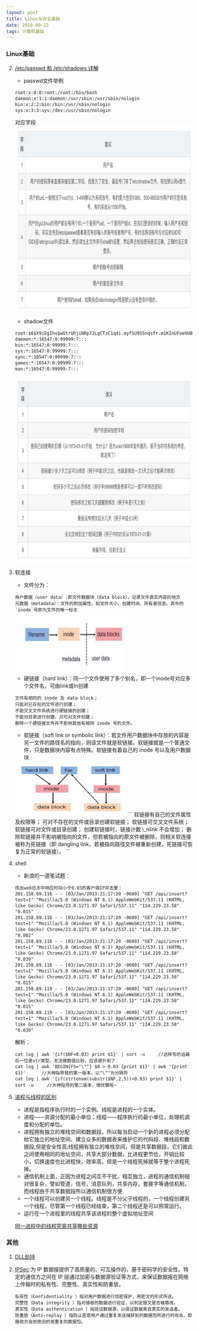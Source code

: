 ```yaml
---
layout: post
title: Linux与安全基础
date: 2018-09-22
tags: 计算机基础
---
```


### Linux基础

2.  [/etc/passwd 和 /etc/shadows 详解](https://blog.csdn.net/yangbodong22011/article/details/50753906)
    + passwd文件举例
    ```
    root:x:0:0:root:/root:/bin/bash
    daemon:x:1:1:daemon:/usr/sbin:/usr/sbin/nologin
    bin:x:2:2:bin:/bin:/usr/sbin/nologin
    sys:x:3:3:sys:/dev:/usr/sbin/nologin
    ```

    对应字段
    <img src="/images/posts/2018/09/安全相关//passwd.png" height="500" width="800">

    + shadow文件
    ```
    root:$6$X9iEgIhv$wGtrUhjiNRp72LgCTzC1qdi.myfSU9S5nqsfr.m1KInUFoeOUBN73AmMy5sTe91biJLdHgsoimZQzeD9EvGlv1:16769:0:99999:7:::
    daemon:*:16547:0:99999:7:::
    bin:*:16547:0:99999:7:::
    sys:*:16547:0:99999:7:::
    sync:*:16547:0:99999:7:::
    games:*:16547:0:99999:7:::
    man:*:16547:0:99999:7:::
    ```

    <img src="/images/posts/2018/09/安全相关//shadow.png" height="500" width="800">

2.  软连接

    + 文件分为：
    ```
    用户数据（user data）:即文件数据块（data block），记录文件真实内容的地方
    元数据（metadata）：文件的附加属性，如文件大小、创建时间、所有者信息。其中的`inode`号即为文件的唯一标志
    ```
    <img src="/images/posts/2018/09/安全相关//inode.jpg" height="150" width="300">

    + 硬链接（hard link）：同一个文件使用了多个别名，即一个inode号对应多个文件名，可由link或ln创建
    ```
    文件有相同的 inode 及 data block；
    只能对已存在的文件进行创建；
    不能交叉文件系统进行硬链接的创建；
    不能对目录进行创建，只可对文件创建；
    删除一个硬链接文件并不影响其他有相同 inode 号的文件。
    ```

    + 软链接（soft link or symbolic link）：若文件用户数据块中存放的内容是另一文件的路径名的指向，则该文件就是软链接。软链接就是一个普通文件，只是数据块内容有点特殊。软链接有着自己的 inode 号以及用户数据块
    <img src="/images/posts/2018/09/安全相关//softlink.jpg" height="150" width="300">
    ```
    软链接有自己的文件属性及权限等；
    可对不存在的文件或目录创建软链接；
    软链接可交叉文件系统；
    软链接可对文件或目录创建；
    创建软链接时，链接计数 i_nlink 不会增加；
    删除软链接并不影响被指向的文件，但若被指向的原文件被删除，则相关软连接被称为死链接（即 dangling link，若被指向路径文件被重新创建，死链接可恢复为正常的软链接）。
    ```

3.  shell
    + 新浪的一道笔试题：
    ```
    找出web日志中响应时间小于0.03的客户端IP并去重：
    201.158.69.116 - - [03/Jan/2013:21:17:20 -0600] "GET /api/insert?test=1" "Mozilla/5.0 (Windows NT 6.1) AppleWebKit/537.11 (KHTML, like Gecko) Chrome/23.0.1271.97 Safari/537.11" "114.229.23.58" "0.015"
    201.158.69.116 - - [03/Jan/2013:21:17:20 -0600] "GET /api/insert?test=1" "Mozilla/5.0 (Windows NT 6.1) AppleWebKit/537.11 (KHTML, like Gecko) Chrome/23.0.1271.97 Safari/537.11" "114.229.23.58" "0.002"
    201.158.69.116 - - [03/Jan/2013:21:17:20 -0600] "GET /api/insert?test=1" "Mozilla/5.0 (Windows NT 6.1) AppleWebKit/537.11 (KHTML, like Gecko) Chrome/23.0.1271.97 Safari/537.11" "114.229.23.58" "0.039"
    201.158.69.118 - - [03/Jan/2013:21:17:20 -0600] "GET /api/insert?test=1" "Mozilla/5.0 (Windows NT 6.1) AppleWebKit/537.11 (KHTML, like Gecko) Chrome/23.0.1271.97 Safari/537.11" "114.229.23.58" "0.015"
    201.158.69.119 - - [03/Jan/2013:21:17:20 -0600] "GET /api/insert?test=1" "Mozilla/5.0 (Windows NT 6.1) AppleWebKit/537.11 (KHTML, like Gecko) Chrome/23.0.1271.97 Safari/537.11" "114.229.23.58" "0.015"
    201.158.69.119 - - [03/Jan/2013:21:17:20 -0600] "GET /api/insert?test=1" "Mozilla/5.0 (Windows NT 6.1) AppleWebKit/537.11 (KHTML, like Gecko) Chrome/23.0.1271.97 Safari/537.11" "114.229.23.58" "0.030"
    ```
    解析：
    ```
    cat log | awk '{if($NF<0.03) print $1}' | sort -u     //这样写的话最后一位是str类型，无法做数值比较，应该是扑街了
    cat log | awk 'BEGIN{FS="\""} $8 > 0.03 {print $1}' | awk '{print $1}'      //大神指导我的第一版本，以"\""为分隔符
    cat log | awk '{if(strtonum(substr($NF,2,5))<0.03) print $1}' | sort -u     //大神指导的第二版本，很优雅啦~
    ```

4.  [进程与线程的区别](https://www.cnblogs.com/renzhuang/articles/6733461.html)
    + 进程是指程序执行时的一个实例。线程是进程的一个实体。
    + 进程——资源分配的最小单位；线程——程序执行的最小单位，处理机调度和分配的单位。
    + 进程拥有独立的堆栈空间和数据段，所以每当启动一个新的进程必须分配给它独立的地址空间，建立众多的数据表来维护它的代码段、堆栈段和数据段,但是安全性高;线程拥有独立的堆栈空间，但是共享数据段，它们彼此之间使用相同的地址空间，共享大部分数据，比进程更节俭，开销比较小，切换速度也比进程快，效率高，但是一个线程死掉就等于整个进程死掉。
    + 通信机制上面，正因为进程之间互不干扰，相互独立，进程的通信机制相对很复杂，譬如管道，信号，消息队列，共享内存，套接字等通信机制，而线程由于共享数据段所以通信机制很方便
    + 一个线程可以创建另一个线程。线程是不分父子线程的，一个线程创建另一个线程，尽管第一个线程已经结束，第二个线程还是可以照常运行。
    + 运行在一个进程里的线程共享该进程的整个虚拟地址空间

    [同一进程中的线程究竟共享哪些资源](https://blog.csdn.net/q_l_s/article/details/51789245)

### 其他

1.  [DLL劫持](https://blog.csdn.net/u013761036/article/details/52268500)

2.  [IPSec](https://blog.csdn.net/bytxl/article/details/11552353):为 IP 数据报提供了高质量的、可互操作的、基于密码学的安全性。特定的通信方之间在 IP 层通过加密与数据源验证等方式，来保证数据报在网络上传输时的私有性、完整性、真实性和防重放。
    ```    
    私有性（Confidentiality ）指对用户数据进行加密保护，用密文的形式传送。
    完整性（Data integrity ）指对接收的数据进行验证，以判定报文是否被篡改。
    真实性（Data authentication ）指验证数据源，以保证数据来自真实的发送者。
    防重放（Anti-replay ）指防止恶意用户通过重复发送捕获到的数据包所进行的攻击，即接收方会拒绝旧的或重复的数据包。
    ```
